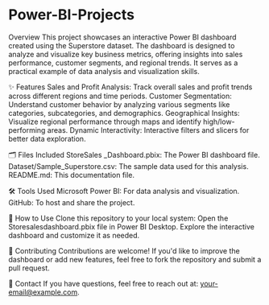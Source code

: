 # Power-BI-Projects

Overview
This project showcases an interactive Power BI dashboard created using the Superstore dataset. The dashboard is designed to analyze and visualize key business metrics, offering insights into sales performance, customer segments, and regional trends. It serves as a practical example of data analysis and visualization skills.

✨ Features
Sales and Profit Analysis: Track overall sales and profit trends across different regions and time periods.
Customer Segmentation: Understand customer behavior by analyzing various segments like categories, subcategories, and demographics.
Geographical Insights: Visualize regional performance through maps and identify high/low-performing areas.
Dynamic Interactivity: Interactive filters and slicers for better data exploration.

🗂️ Files Included
StoreSales _Dashboard.pbix: The Power BI dashboard file.
Dataset/Sample_Superstore.csv: The sample data used for this analysis.
README.md: This documentation file.

🛠️ Tools Used
Microsoft Power BI: For data analysis and visualization.
GitHub: To host and share the project.

🚀 How to Use
Clone this repository to your local system:
Open the Storesalesdashboard.pbix file in Power BI Desktop.
Explore the interactive dashboard and customize it as needed.

🤝 Contributing
Contributions are welcome! If you'd like to improve the dashboard or add new features, feel free to fork the repository and submit a pull request.

📧 Contact
If you have questions, feel free to reach out at: your-email@example.com.
